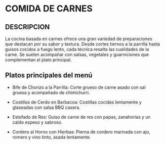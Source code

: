 # COMIDA DE CARNES

## DESCRIPCION

La cocina basada en carnes ofrece una gran variedad de preparaciones que destacan por su sabor y textura. Desde cortes tiernos a la parrilla hasta guisos cocidos a fuego lento, cada técnica resalta las cualidades de la carne. Se suelen acompañar con salsas, vegetales y guarniciones que complementan el plato principal.

## Platos principales del menú

- Bife de Chorizo a la Parrilla: Corte grueso de carne asado con sal gruesa y acompañado de chimichurri.

- Costillas de Cerdo en Barbacoa: Costillas cocidas lentamente y glaseadas con salsa BBQ casera.

- Estofado de Res: Guiso de carne de res con papas, zanahorias y un caldo espeso y sabroso.

- Cordero al Horno con Hierbas: Pierna de cordero marinada con ajo, romero y vino tinto, asada lentamente.